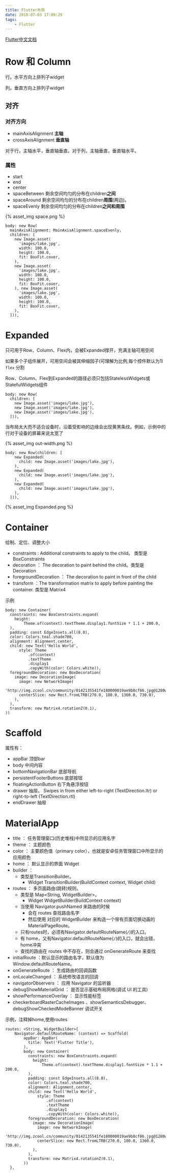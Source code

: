 ```yaml
---
title: Flutter布局
date: 2018-07-03 17:00:29
tags:
	- Flutter
---
```


[Flutter中文文档](https://docs.flutter.kim/) 

# Row 和 Column #

行。水平方向上排列子widget

列。垂直方向上排列子widget

## 对齐 ##

### 对齐方向 ###

- mainAxisAlignment **主轴**
- crossAxisAlignment **垂直轴**

对于行，主轴水平，垂直轴垂直。对于列，主轴垂直，垂直轴水平。

### 属性 ###

- start
- end
- center
- spaceBetween  剩余空间均匀的分布在children**之间**
- spaceAround 剩余空间均匀的分布在children**周围**(两边)。
- spaceEvenly  剩余空间均匀的分布在children**之间和周围**

{% asset_img space.png %}

	body: new Row(
      mainAxisAlignment: MainAxisAlignment.spaceEvenly,
      children: [
        new Image.asset(
          'images/lake.jpg',
          width: 100.0,
          height: 100.0,
          fit: BoxFit.cover,
        ),
        new Image.asset(
          'images/lake.jpg',
          width: 100.0,
          height: 100.0,
          fit: BoxFit.cover,
        ), new Image.asset(
          'images/lake.jpg',
          width: 100.0,
          height: 100.0,
          fit: BoxFit.cover,
        ),
      ])),


# Expanded #

只可用于Row、Column、Flex内，会被Expanded撑开，充满主轴可用空间

如果多个子组件展开，可用空间会被其伸缩因子(可理解为比例,每个控件默认为1) `flex` 分割

Row、Column、Flex到Expanded的路径必须只包括StatelessWidgets或StatefulWidgets组件

	body: new Row(
      children: [
        new Image.asset('images/lake.jpg'),
        new Image.asset('images/lake.jpg'),
        new Image.asset('images/lake.jpg'),
      ])),

当布局太大而不适合设备时，沿着受影响的边缘会出现黄黑条纹。例如，示例中的行对于设备的屏幕来说太宽了

{% asset_img out-width.png %}

	body: new Row(children: [
        new Expanded(
          child: new Image.asset('images/lake.jpg'),
        ),
        new Expanded(
          child: new Image.asset('images/lake.jpg'),
        ),
        new Expanded(
          child: new Image.asset('images/lake.jpg'),
        ),
      ])),

{% asset_img Expanded.png %}

# Container #

绘制、定位、调整大小

- constraints : Additional constraints to apply to the child。 类型是 BoxConstraints
- decoration ： The decoration to paint behind the child。类型是Decoration
- foregroundDecoration ： The decoration to paint in front of the child
- transform ：The transformation matrix to apply before painting the container. 类型是 Matrix4

示例

	body: new Container(
      constraints: new BoxConstraints.expand(
        height:
            Theme.of(context).textTheme.display1.fontSize * 1.1 + 200.0,
      ),
      padding: const EdgeInsets.all(8.0),
      color: Colors.teal.shade700,
      alignment: Alignment.center,
      child: new Text('Hello World',
          style: Theme
              .of(context)
              .textTheme
              .display1
              .copyWith(color: Colors.white)),
      foregroundDecoration: new BoxDecoration(
        image: new DecorationImage(
          image: new NetworkImage(
              'http://img.zcool.cn/community/0142135541fe180000019ae9b8cf86.jpg@1280w_1l_2o_100sh.png'),
          centerSlice: new Rect.fromLTRB(270.0, 180.0, 1360.0, 730.0),
        ),
      ),
      transform: new Matrix4.rotationZ(0.1),
    ))

# Scaffold #

属性有：

- appBar 顶部bar
- body 中间内容
- bottomNavigationBar 底部导航
- persistentFooterButtons 底部按钮
- floatingActionButton 右下角悬浮按钮
- drawer 抽屉。 Swipes in from either left-to-right (TextDirection.ltr) or right-to-left (TextDirection.rtl) 
- endDrawer 抽屉

# MaterialApp #

- title ： 任务管理窗口(历史堆栈)中所显示的应用名字
- theme ： 主题颜色
- color ： 主要颜色值（primary color），也就是安卓任务管理窗口中所显示的应用颜色
- home ： 默认显示的界面 Widget
- builder ： 
	- 类型是TransitionBuilder。
		- Widget TransitionBuilder(BuildContext context, Widget child)
- routes ： 多页面路由(跳转)规则。 
	- 类型是 Map<String, WidgetBuilder>。
		- Widget WidgetBuilder(BuildContext context)
	- 当使用 Navigator.pushNamed 来路由的时候
		- 会在 routes 查找路由名字
		- 然后使用 对应的 WidgetBuilder 来构造一个带有页面切换动画的 MaterialPageRoute。
	- 只有routes时，必须有Navigator.defaultRouteName(`/`)的入口。
	- 有 home，又有Navigator.defaultRouteName(`/`)的入口，就会出错，home冲突
	- 查找的路由在 routes 中不存在，则会通过 onGenerateRoute 来查找
- initialRoute ：默认显示的路由名字，默认值为 Window.defaultRouteName。
- onGenerateRoute ： 生成路由的回调函数
- onLocaleChanged ： 系统修改语言的回调
- navigatorObservers ： 应用 Navigator 的监听器
- debugShowMaterialGrid ： 是否显示基础布局网格(调试 UI 的工具)
- showPerformanceOverlay ： 显示性能标签
- checkerboardRasterCacheImages 、showSemanticsDebugger、debugShowCheckedModeBanner 调试开关

示例，注释掉home,使用routes

	routes: <String, WidgetBuilder>{
	    Navigator.defaultRouteName: (context) => Scaffold(
	        appBar: AppBar(
	          title: Text('Flutter Title'),
	        ),
	        body: new Container(
	          constraints: new BoxConstraints.expand(
	            height:
	                Theme.of(context).textTheme.display1.fontSize * 1.1 + 200.0,
	          ),
	          padding: const EdgeInsets.all(8.0),
	          color: Colors.teal.shade700,
	          alignment: Alignment.center,
	          child: new Text('Hello World',
	              style: Theme
	                  .of(context)
	                  .textTheme
	                  .display1
	                  .copyWith(color: Colors.white)),
	          foregroundDecoration: new BoxDecoration(
	            image: new DecorationImage(
	              image: new NetworkImage(
	                  'http://img.zcool.cn/community/0142135541fe180000019ae9b8cf86.jpg@1280w_1l_2o_100sh.png'),
	              centerSlice: new Rect.fromLTRB(270.0, 180.0, 1360.0, 730.0),
	            ),
	          ),
	          transform: new Matrix4.rotationZ(0.1),
	        ))
	  },




